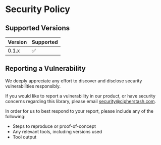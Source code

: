 # Security Policy

## Supported Versions

| Version | Supported          |
| ------- | ------------------ |
| 0.1.x   | :white_check_mark: |

## Reporting a Vulnerability

We deeply appreciate any effort to discover and disclose security vulnerabilities responsibly.

If you would like to report a vulnerability in our product, or have security concerns regarding this
library, please email security@cipherstash.com.

In order for us to best respond to your report, please include any of the following:

* Steps to reproduce or proof-of-concept
* Any relevant tools, including versions used
* Tool output
